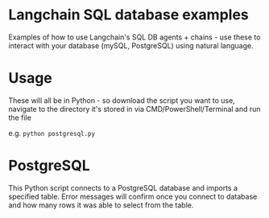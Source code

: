 # Langchain SQL database examples

Examples of how to use Langchain's SQL DB agents + chains - use these to interact with your database (mySQL, PostgreSQL) using natural language.

# Usage

These will all be in Python - so download the script you want to use, navigate to the directory it's stored in via CMD/PowerShell/Terminal and run the file

e.g. `python postgresql.py`

# PostgreSQL

This Python script connects to a PostgreSQL database and imports a specified table. Error messages will confirm once you connect to database and how many rows it was able to select from the table.
